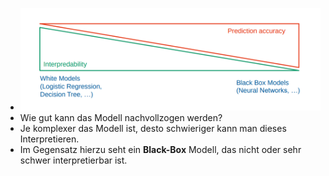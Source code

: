 - ![image.png](../assets/image_1647863832877_0.png)
- Wie gut kann das Modell nachvollzogen werden?
- Je komplexer das Modell ist, desto schwieriger kann man dieses Interpretieren.
- Im Gegensatz hierzu seht ein **Black-Box** Modell, das nicht oder sehr schwer interpretierbar ist.